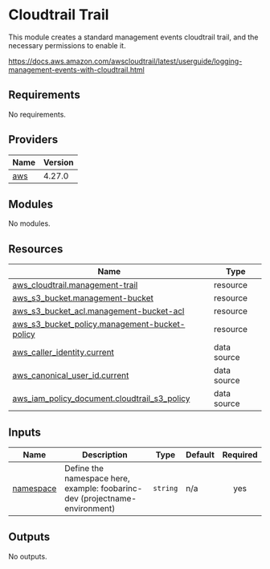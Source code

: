 # Cloudtrail Trail

This module creates a standard management events cloudtrail trail, and the necessary permissions to enable it.

https://docs.aws.amazon.com/awscloudtrail/latest/userguide/logging-management-events-with-cloudtrail.html

<!-- BEGIN_TF_DOCS -->
## Requirements

No requirements.

## Providers

| Name | Version |
|------|---------|
| <a name="provider_aws"></a> [aws](#provider\_aws) | 4.27.0 |

## Modules

No modules.

## Resources

| Name | Type |
|------|------|
| [aws_cloudtrail.management-trail](https://registry.terraform.io/providers/hashicorp/aws/latest/docs/resources/cloudtrail) | resource |
| [aws_s3_bucket.management-bucket](https://registry.terraform.io/providers/hashicorp/aws/latest/docs/resources/s3_bucket) | resource |
| [aws_s3_bucket_acl.management-bucket-acl](https://registry.terraform.io/providers/hashicorp/aws/latest/docs/resources/s3_bucket_acl) | resource |
| [aws_s3_bucket_policy.management-bucket-policy](https://registry.terraform.io/providers/hashicorp/aws/latest/docs/resources/s3_bucket_policy) | resource |
| [aws_caller_identity.current](https://registry.terraform.io/providers/hashicorp/aws/latest/docs/data-sources/caller_identity) | data source |
| [aws_canonical_user_id.current](https://registry.terraform.io/providers/hashicorp/aws/latest/docs/data-sources/canonical_user_id) | data source |
| [aws_iam_policy_document.cloudtrail_s3_policy](https://registry.terraform.io/providers/hashicorp/aws/latest/docs/data-sources/iam_policy_document) | data source |

## Inputs

| Name | Description | Type | Default | Required |
|------|-------------|------|---------|:--------:|
| <a name="input_namespace"></a> [namespace](#input\_namespace) | Define the namespace here, example: foobarinc-dev (projectname-environment) | `string` | n/a | yes |

## Outputs

No outputs.
<!-- END_TF_DOCS -->
